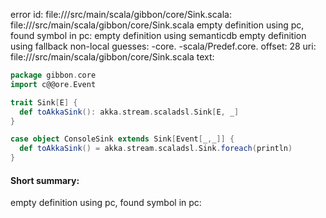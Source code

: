 error id: file://<WORKSPACE>/src/main/scala/gibbon/core/Sink.scala:
file://<WORKSPACE>/src/main/scala/gibbon/core/Sink.scala
empty definition using pc, found symbol in pc: 
empty definition using semanticdb
empty definition using fallback
non-local guesses:
	 -core.
	 -scala/Predef.core.
offset: 28
uri: file://<WORKSPACE>/src/main/scala/gibbon/core/Sink.scala
text:
```scala
package gibbon.core
import c@@ore.Event

trait Sink[E] {
  def toAkkaSink(): akka.stream.scaladsl.Sink[E, _]
}

case object ConsoleSink extends Sink[Event[_,_]] {
  def toAkkaSink() = akka.stream.scaladsl.Sink.foreach(println)
}

```


#### Short summary: 

empty definition using pc, found symbol in pc: 